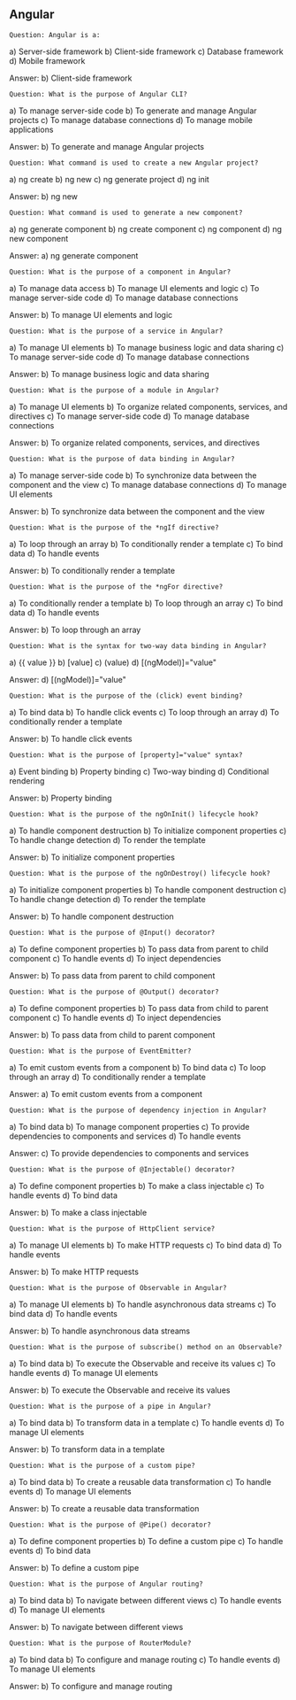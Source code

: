 ## Angular

`Question: Angular is a:`

a) Server-side framework
b) Client-side framework
c) Database framework
d) Mobile framework

Answer: b) Client-side framework

`Question: What is the purpose of Angular CLI?`

a) To manage server-side code
b) To generate and manage Angular projects
c) To manage database connections
d) To manage mobile applications

Answer: b) To generate and manage Angular projects

`Question: What command is used to create a new Angular project?`

a) ng create
b) ng new
c) ng generate project
d) ng init

Answer: b) ng new

`Question: What command is used to generate a new component?`

a) ng generate component
b) ng create component
c) ng component
d) ng new component

Answer: a) ng generate component

`Question: What is the purpose of a component in Angular?`

a) To manage data access
b) To manage UI elements and logic
c) To manage server-side code
d) To manage database connections

Answer: b) To manage UI elements and logic

`Question: What is the purpose of a service in Angular?`

a) To manage UI elements
b) To manage business logic and data sharing
c) To manage server-side code
d) To manage database connections

Answer: b) To manage business logic and data sharing

`Question: What is the purpose of a module in Angular?`

a) To manage UI elements
b) To organize related components, services, and directives
c) To manage server-side code
d) To manage database connections

Answer: b) To organize related components, services, and directives

`Question: What is the purpose of data binding in Angular?`

a) To manage server-side code
b) To synchronize data between the component and the view
c) To manage database connections
d) To manage UI elements

Answer: b) To synchronize data between the component and the view

`Question: What is the purpose of the *ngIf directive?`

a) To loop through an array
b) To conditionally render a template
c) To bind data
d) To handle events

Answer: b) To conditionally render a template

`Question: What is the purpose of the *ngFor directive?`

a) To conditionally render a template
b) To loop through an array
c) To bind data
d) To handle events

Answer: b) To loop through an array

`Question: What is the syntax for two-way data binding in Angular?`

a) {{ value }}
b) [value]
c) (value)
d) [(ngModel)]="value"

Answer: d) [(ngModel)]="value"

`Question: What is the purpose of the (click) event binding?`

a) To bind data
b) To handle click events
c) To loop through an array
d) To conditionally render a template

Answer: b) To handle click events

`Question: What is the purpose of [property]="value" syntax?`

a) Event binding
b) Property binding
c) Two-way binding
d) Conditional rendering

Answer: b) Property binding

`Question: What is the purpose of the ngOnInit() lifecycle hook?`

a) To handle component destruction
b) To initialize component properties
c) To handle change detection
d) To render the template

Answer: b) To initialize component properties

`Question: What is the purpose of the ngOnDestroy() lifecycle hook?`

a) To initialize component properties
b) To handle component destruction
c) To handle change detection
d) To render the template

Answer: b) To handle component destruction

`Question: What is the purpose of @Input() decorator?`

a) To define component properties
b) To pass data from parent to child component
c) To handle events
d) To inject dependencies

Answer: b) To pass data from parent to child component

`Question: What is the purpose of @Output() decorator?`

a) To define component properties
b) To pass data from child to parent component
c) To handle events
d) To inject dependencies

Answer: b) To pass data from child to parent component

`Question: What is the purpose of EventEmitter?`

a) To emit custom events from a component
b) To bind data
c) To loop through an array
d) To conditionally render a template

Answer: a) To emit custom events from a component

`Question: What is the purpose of dependency injection in Angular?`

a) To bind data
b) To manage component properties
c) To provide dependencies to components and services
d) To handle events

Answer: c) To provide dependencies to components and services

`Question: What is the purpose of @Injectable() decorator?`

a) To define component properties
b) To make a class injectable
c) To handle events
d) To bind data

Answer: b) To make a class injectable

`Question: What is the purpose of HttpClient service?`

a) To manage UI elements
b) To make HTTP requests
c) To bind data
d) To handle events

Answer: b) To make HTTP requests

`Question: What is the purpose of Observable in Angular?`

a) To manage UI elements
b) To handle asynchronous data streams
c) To bind data
d) To handle events

Answer: b) To handle asynchronous data streams

`Question: What is the purpose of subscribe() method on an Observable?`

a) To bind data
b) To execute the Observable and receive its values
c) To handle events
d) To manage UI elements

Answer: b) To execute the Observable and receive its values

`Question: What is the purpose of a pipe in Angular?`

a) To bind data
b) To transform data in a template
c) To handle events
d) To manage UI elements

Answer: b) To transform data in a template

`Question: What is the purpose of a custom pipe?`

a) To bind data
b) To create a reusable data transformation
c) To handle events
d) To manage UI elements

Answer: b) To create a reusable data transformation

`Question: What is the purpose of @Pipe() decorator?`

a) To define component properties
b) To define a custom pipe
c) To handle events
d) To bind data

Answer: b) To define a custom pipe

`Question: What is the purpose of Angular routing?`

a) To bind data
b) To navigate between different views
c) To handle events
d) To manage UI elements

Answer: b) To navigate between different views

`Question: What is the purpose of RouterModule?`

a) To bind data
b) To configure and manage routing
c) To handle events
d) To manage UI elements

Answer: b) To configure and manage routing
